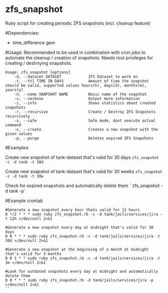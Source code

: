 # zfs_snapshot
Ruby script for creating periodic ZFS snapshots (incl. cleanup feature)

#Dependencies: 
- time_difference gem

#Usage: 
Recommended to be used in combination with cron jobs to automate the cleanup / creation of snapshots. 
Needs root privileges for creating / destroying snapshots.

```
Usage: zfs_snapshot [options]
    -d, --dataset DATASET            ZFS Dataset to work on
    -t, --ttl TIME IN DAYS           Amount of time the snapshot should be valid, supported values hours(h), days(d), months(m), years(y)
    -n, --name SNAPSHOT NAME         Basic name of the snapshot
    -v, --verbose                    Output more information
    -i, --info                       Shows statistics about created snapshots
    -r, --recursive                  Create / Destroy ZFS Snapshots recursively
    -s, --safe                       Safe mode, dont execute actual command
    -c, --create                     Creates a new snapshot with the given values
    -p, --purge                      Deletes expired ZFS Snapshots
```

#Examples: 

Create new snapshot of tank-dataset that's valid for 30 days
``zfs_snapshot -c -d tank -t 30d``

Create new snapshot of tank-dataset that's valid for 30 weeks
``zfs_snapshot -c -d tank -t 30w``

Check for expired snapshots and automatically delete them
``zfs_snapshot -d tank -p`

#Example crontab
```
#Generate a new snapshot every hour thats valid for 12 hours
0 */2 * * * sudo ruby zfs_snapshot.rb -c -d tank/jails/services/jira -t 12h >/dev/null 2>&1 

#Generate a new snapshot every day at midnight that's valid for 30 days
0 0 * * * sudo ruby zfs_snapshot.rb -c -d tank/jails/services/jira -t 30d >/dev/null 2>&1

#Generate a new snapshot at the beginning of a month at midnight that's valid for 3 months
0 0 1 * * sudo ruby zfs_snapshot.rb -c -d tank/jails/services/jira -t 3m >/dev/null 2>&1

#Look for outdated snapshots every day at midnight and automatically delete them
0 0 * * * sudo ruby zfs_snapshot.rb -d tank/jails/services/jira -p >/dev/null 2>&1
``